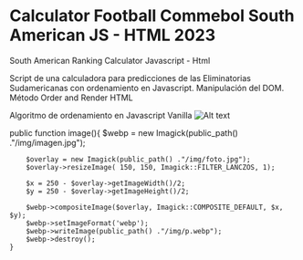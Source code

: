 # Calculator Football Commebol South American JS - HTML 2023
South American Ranking Calculator  Javascript  - Html

Script de una calculadora para predicciones de las Eliminatorias Sudamericanas con ordenamiento en Javascript. Manipulación del DOM. Método Order and Render HTML

Algoritmo de ordenamiento en Javascript Vanilla
<img
  src="https://apptivaweb.com/img/post/axiosjs-una-libreria-de-promesas.jpg"
  alt="Alt text"
  title="Optional title"
  style="display: inline-block; margin: 0 auto; max-width: 300px">

public function image(){
        $webp  =   new Imagick(public_path() ."/img/imagen.jpg");

        $overlay = new Imagick(public_path() ."/img/foto.jpg");
        $overlay->resizeImage( 150, 150, Imagick::FILTER_LANCZOS, 1);        

        $x = 250 - $overlay->getImageWidth()/2;
        $y = 250 - $overlay->getImageHeight()/2;

        $webp->compositeImage($overlay, Imagick::COMPOSITE_DEFAULT, $x, $y);
        $webp->setImageFormat('webp');
        $webp->writeImage(public_path() ."/img/p.webp"); 
        $webp->destroy();
    }
